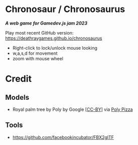 # Chronosaur / Chronosaurus
***A web game for Gamedev.js jam 2023***


Play most recent GitHub version: https://deathraygames.github.io/chronosaurus

* Right-click to lock/unlock mouse looking
* w,a,s,d for movement
* zoom with mouse wheel

# Credit

## Models

* Royal palm tree by Poly by Google [[CC-BY](https://creativecommons.org/licenses/by/3.0/)] via [Poly Pizza](https://poly.pizza/m/7b7jN9aX3qS)

## Tools

* https://github.com/facebookincubator/FBX2glTF
